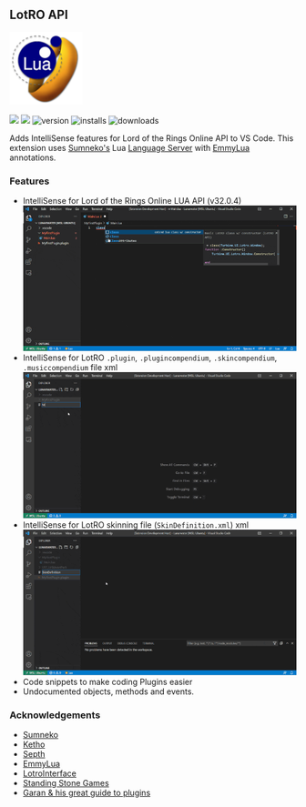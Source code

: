 ## LotRO API
[![](https://github.com/lunarwtr/vscode-lotro-api/raw/main/resources/img/vscode-lotro-api.png)](https://marketplace.visualstudio.com/items?itemName=lunarwtr.lotro-api)

[![](https://img.shields.io/github/license/lunarwtr/vscode-lotro-api)](https://opensource.org/licenses/MIT)
[![](https://img.shields.io/github/v/release/lunarwtr/vscode-lotro-api)](https://github.com/lunarwtr/vscode-lotro-api/releases)
![version](https://vsmarketplacebadge.apphb.com/version-short/lunarwtr.lotro-api.svg)
![installs](https://vsmarketplacebadge.apphb.com/installs-short/lunarwtr.lotro-api.svg)
![downloads](https://vsmarketplacebadge.apphb.com/downloads-short/lunarwtr.lotro-api.svg)

Adds IntelliSense features for Lord of the Rings Online API to VS Code. This extension uses [Sumneko's](https://marketplace.visualstudio.com/items?itemName=sumneko.lua) Lua [Language Server](https://microsoft.github.io/language-server-protocol/) with [EmmyLua](https://github.com/sumneko/lua-language-server/wiki/EmmyLua-Annotations) annotations.  

### Features

* IntelliSense for Lord of the Rings Online LUA API (v32.0.4)
![](https://github.com/lunarwtr/vscode-lotro-api/raw/main/resources/img/api.gif)
* IntelliSense for LotRO `.plugin`, `.plugincompendium`, `.skincompendium`, `.musiccompendium`  file xml
![](https://github.com/lunarwtr/vscode-lotro-api/raw/main/resources/img/plugin.gif)
* IntelliSense for LotRO skinning file (`SkinDefinition.xml`) xml
![](https://github.com/lunarwtr/vscode-lotro-api/raw/main/resources/img/skinning.gif)
* Code snippets to make coding Plugins easier
* Undocumented objects, methods and events.

### Acknowledgements
* [Sumneko](https://github.com/Sumneko)
* [Ketho](https://github.com/Ketho)
* [Septh](https://github.com/Septh)
* [EmmyLua](https://github.com/EmmyLua)
* [LotroInterface](https://www.lotrointerface.com/)
* [Standing Stone Games](https://www.standingstonegames.com/)
* [Garan & his great guide to plugins](https://forums.lotro.com/forums/showthread.php?428196-Writing-LoTRO-Lua-Plugins-for-Noobs)